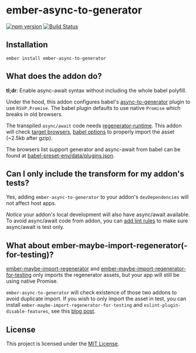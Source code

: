 # ember-async-to-generator

[![npm version](https://badge.fury.io/js/ember-async-to-generator.svg)](https://badge.fury.io/js/ember-async-to-generator)
[![Build Status](https://travis-ci.com/xg-wang/ember-async-to-generator.svg?branch=master)](https://travis-ci.com/xg-wang/ember-async-to-generator)

## Installation

```
ember install ember-async-to-generator
```

## What does the addon do?

**tl;dr**: Enable async-await syntax without including the whole babel polyfill.

Under the hood, this addon configures babel's [async-to-generator](https://babeljs.io/docs/en/babel-plugin-transform-async-to-generator) plugin to use `RSVP.Promise`.
The babel plugin defaults to use native `Promise` which breaks in old browsers.

The transpiled `async/await` code needs [regenerator-runtime](http://facebook.github.io/regenerator/).
This addon will check [target browsers](https://guides.emberjs.com/release/configuring-ember/build-targets/), [babel options](https://github.com/babel/ember-cli-babel#options) to properly import the asset (~2.5kb after gzip).

The browsers list support generator and async-await from babel can be found at [babel-preset-env/data/plugins.json](https://github.com/babel/babel/blob/master/packages/babel-preset-env/data/plugins.json).

## Can I only include the transform for my addon's tests?

Yes, adding `ember-async-to-generator` to your addon's `devDependencies` will not affect host apps.

_Notice_ your addon's local development will also have async/await available. To avoid async/await code from addon, you can [add lint rules](https://www.rwjblue.com/2017/10/30/async-await-configuration-adventure/#use-regenerator-in-tests-only) to make sure async/await is test only.

## What about ember-maybe-import-regenerator(-for-testing)?

[ember-maybe-import-regenerator](https://github.com/machty/ember-maybe-import-regenerator) and [ember-maybe-import-regenerator-for-testing](https://github.com/ember-cli/ember-maybe-import-regenerator-for-testing) only imports the regenerator assets, but your app will still be using native Promise.

`ember-async-to-generator` will check existence of those two addons to avoid duplicate import.
If you wish to only import the asset in test, you can install `ember-maybe-import-regenerator-for-testing` and `eslint-plugin-disable-features`, see this [blog post](https://www.rwjblue.com/2017/10/30/async-await-configuration-adventure/#supports-non-native-async-browsers).

## License

This project is licensed under the [MIT License](LICENSE.md).

